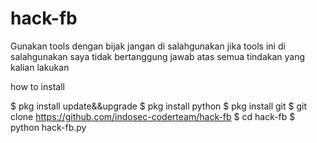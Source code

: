 # hack-fb
Gunakan tools dengan bijak 
jangan di salahgunakan
jika tools ini di salahgunakan saya tidak bertanggung jawab
atas semua tindakan yang kalian lakukan

how to install

$ pkg install update&&upgrade
$ pkg install python
$ pkg install git
$ git clone https://github.com/indosec-coderteam/hack-fb
$ cd hack-fb
$ python hack-fb.py
